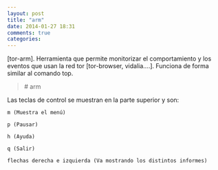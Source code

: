 ```yaml
---
layout: post
title: "arm"
date: 2014-01-27 18:31
comments: true
categories: 
---
```

[tor-arm]. Herramienta que permite monitorizar el comportamiento y los eventos que usan la red tor [tor-browser, vidalia....]. Funciona de forma similar al comando top.

>\# arm

Las teclas de control se muestran en la parte superior y son:

	m (Muestra el menú)

	p (Pausar)

	h (Ayuda)

	q (Salir)

	flechas derecha e izquierda (Va mostrando los distintos informes)

